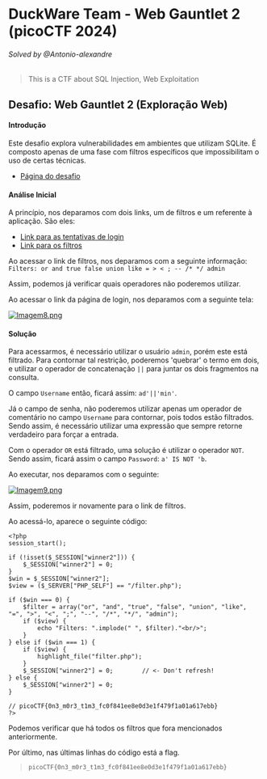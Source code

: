 # DuckWare Team - Web Gauntlet 2 (picoCTF 2024)
###### Solved by @Antonio-alexandre

> This is a CTF about SQL Injection, Web Exploitation

## Desafio: Web Gauntlet 2 (Exploração Web)
#### Introdução

Este desafio explora vulnerabilidades em ambientes que utilizam SQLite. É composto apenas de uma fase com filtros específicos que impossibilitam o uso de certas técnicas.
- [Página do desafio](https://play.picoctf.org/practice/challenge/174O)

#### Análise Inicial

A princípio, nos deparamos com dois links, um de filtros e um referente à aplicação. São eles:

- [Link para as tentativas de login](http://mercury.picoctf.net:26215/)
- [Link para os filtros](http://mercury.picoctf.net:26215/filter.php)

Ao acessar o link de filtros, nos deparamos com a seguinte informação: 
`Filters: or and true false union like = > < ; -- /* */ admin`

Assim, podemos já verificar quais operadores não poderemos utilizar.

Ao acessar o link da página de login, nos deparamos com a seguinte tela: 

[![Imagem8.png](https://i.postimg.cc/L5KJtDn0/Imagem8.png)](https://postimg.cc/WF8pjMmM)

#### Solução

Para acessarmos, é necessário utilizar o usuário `admin`, porém este está filtrado. Para contornar tal restrição, poderemos 'quebrar' o termo em dois, e utilizar o operador de concatenação `||` para juntar os dois fragmentos na consulta. 

O campo `Username` então, ficará assim: `ad'||'min'`.

Já o campo de senha, não poderemos utilizar apenas um operador de comentário no campo `Username` para contornar, pois todos estão filtrados. Sendo assim, é necessário utilizar uma expressão que sempre retorne verdadeiro para forçar a entrada.

Com o operador `OR` está filtrado, uma solução é utilizar o operador `NOT`. Sendo assim, ficará assim o campo `Password`: `a' IS NOT 'b`.

Ao executar, nos deparamos com o seguinte: 

[![Imagem9.png](https://i.postimg.cc/sgN7Bp9b/Imagem9.png)](https://postimg.cc/Mn1vNfLY)

Assim, poderemos ir novamente para o link de filtros.

Ao acessá-lo, aparece o seguinte código:

```
<?php
session_start();

if (!isset($_SESSION["winner2"])) {
    $_SESSION["winner2"] = 0;
}
$win = $_SESSION["winner2"];
$view = ($_SERVER["PHP_SELF"] == "/filter.php");

if ($win === 0) {
    $filter = array("or", "and", "true", "false", "union", "like", "=", ">", "<", ";", "--", "/*", "*/", "admin");
    if ($view) {
        echo "Filters: ".implode(" ", $filter)."<br/>";
    }
} else if ($win === 1) {
    if ($view) {
        highlight_file("filter.php");
    }
    $_SESSION["winner2"] = 0;        // <- Don't refresh!
} else {
    $_SESSION["winner2"] = 0;
}

// picoCTF{0n3_m0r3_t1m3_fc0f841ee8e0d3e1f479f1a01a617ebb}
?>
```

Podemos verificar que há todos os filtros que fora mencionados anteriormente. 

Por último, nas últimas linhas do código está a flag.
>`picoCTF{0n3_m0r3_t1m3_fc0f841ee8e0d3e1f479f1a01a617ebb}`
 
